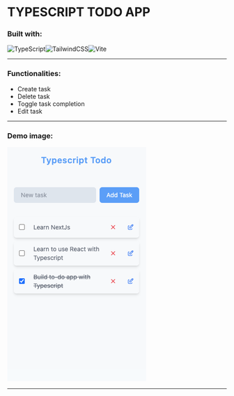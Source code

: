# TYPESCRIPT TODO APP

### Built with:

![TypeScript](https://img.shields.io/badge/typescript-%23007ACC.svg?style=for-the-badge&logo=typescript&logoColor=white)![TailwindCSS](https://img.shields.io/badge/tailwindcss-%2338B2AC.svg?style=for-the-badge&logo=tailwind-css&logoColor=white)![Vite](https://img.shields.io/badge/vite-%23646CFF.svg?style=for-the-badge&logo=vite&logoColor=white)

---

### Functionalities:

- Create task
- Delete task
- Toggle task completion
- Edit task

---

### Demo image:

![Alt text](<public/Screenshot 2024-01-04 at 8.07.45 PM.png>)

---
